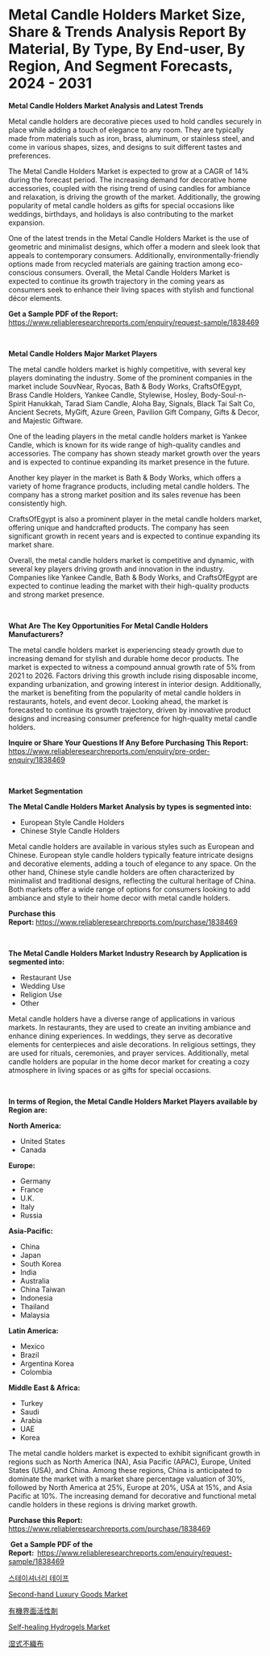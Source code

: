 <p><h1>Metal Candle Holders Market Size, Share & Trends Analysis Report By Material, By Type, By End-user, By Region, And Segment Forecasts, 2024 - 2031</h1></p><p><strong>Metal Candle Holders Market Analysis and Latest Trends</strong></p>
<p><p>Metal candle holders are decorative pieces used to hold candles securely in place while adding a touch of elegance to any room. They are typically made from materials such as iron, brass, aluminum, or stainless steel, and come in various shapes, sizes, and designs to suit different tastes and preferences.</p><p>The Metal Candle Holders Market is expected to grow at a CAGR of 14% during the forecast period. The increasing demand for decorative home accessories, coupled with the rising trend of using candles for ambiance and relaxation, is driving the growth of the market. Additionally, the growing popularity of metal candle holders as gifts for special occasions like weddings, birthdays, and holidays is also contributing to the market expansion.</p><p>One of the latest trends in the Metal Candle Holders Market is the use of geometric and minimalist designs, which offer a modern and sleek look that appeals to contemporary consumers. Additionally, environmentally-friendly options made from recycled materials are gaining traction among eco-conscious consumers. Overall, the Metal Candle Holders Market is expected to continue its growth trajectory in the coming years as consumers seek to enhance their living spaces with stylish and functional décor elements.</p></p>
<p><strong>Get a Sample PDF of the Report:&nbsp;</strong> <a href="https://www.reliableresearchreports.com/enquiry/request-sample/1838469">https://www.reliableresearchreports.com/enquiry/request-sample/1838469</a></p>
<p>&nbsp;</p>
<p><strong>Metal Candle Holders Major Market Players</strong></p>
<p><p>The metal candle holders market is highly competitive, with several key players dominating the industry. Some of the prominent companies in the market include SouvNear, Ryocas, Bath & Body Works, CraftsOfEgypt, Brass Candle Holders, Yankee Candle, Stylewise, Hosley, Body-Soul-n-Spirit Hanukkah, Tarad Siam Candle, Aloha Bay, Signals, Black Tai Salt Co, Ancient Secrets, MyGift, Azure Green, Pavilion Gift Company, Gifts & Decor, and Majestic Giftware.</p><p>One of the leading players in the metal candle holders market is Yankee Candle, which is known for its wide range of high-quality candles and accessories. The company has shown steady market growth over the years and is expected to continue expanding its market presence in the future.</p><p>Another key player in the market is Bath & Body Works, which offers a variety of home fragrance products, including metal candle holders. The company has a strong market position and its sales revenue has been consistently high.</p><p>CraftsOfEgypt is also a prominent player in the metal candle holders market, offering unique and handcrafted products. The company has seen significant growth in recent years and is expected to continue expanding its market share.</p><p>Overall, the metal candle holders market is competitive and dynamic, with several key players driving growth and innovation in the industry. Companies like Yankee Candle, Bath & Body Works, and CraftsOfEgypt are expected to continue leading the market with their high-quality products and strong market presence.</p></p>
<p>&nbsp;</p>
<p><strong>What Are The Key Opportunities For Metal Candle Holders Manufacturers?</strong></p>
<p><p>The metal candle holders market is experiencing steady growth due to increasing demand for stylish and durable home decor products. The market is expected to witness a compound annual growth rate of 5% from 2021 to 2026. Factors driving this growth include rising disposable income, expanding urbanization, and growing interest in interior design. Additionally, the market is benefiting from the popularity of metal candle holders in restaurants, hotels, and event decor. Looking ahead, the market is forecasted to continue its growth trajectory, driven by innovative product designs and increasing consumer preference for high-quality metal candle holders.</p></p>
<p><strong>Inquire or Share Your Questions If Any Before Purchasing This Report:</strong> <a href="https://www.reliableresearchreports.com/enquiry/pre-order-enquiry/1838469">https://www.reliableresearchreports.com/enquiry/pre-order-enquiry/1838469</a></p>
<p>&nbsp;</p>
<p><strong>Market Segmentation</strong></p>
<p><strong>The Metal Candle Holders Market Analysis by types is segmented into:</strong></p>
<p><ul><li>European Style Candle Holders</li><li>Chinese Style Candle Holders</li></ul></p>
<p><p>Metal candle holders are available in various styles such as European and Chinese. European style candle holders typically feature intricate designs and decorative elements, adding a touch of elegance to any space. On the other hand, Chinese style candle holders are often characterized by minimalist and traditional designs, reflecting the cultural heritage of China. Both markets offer a wide range of options for consumers looking to add ambiance and style to their home decor with metal candle holders.</p></p>
<p><strong>Purchase this Report:&nbsp;</strong><a href="https://www.reliableresearchreports.com/purchase/1838469">https://www.reliableresearchreports.com/purchase/1838469</a></p>
<p>&nbsp;</p>
<p><strong>The Metal Candle Holders Market Industry Research by Application is segmented into:</strong></p>
<p><ul><li>Restaurant Use</li><li>Wedding Use</li><li>Religion Use</li><li>Other</li></ul></p>
<p><p>Metal candle holders have a diverse range of applications in various markets. In restaurants, they are used to create an inviting ambiance and enhance dining experiences. In weddings, they serve as decorative elements for centerpieces and aisle decorations. In religious settings, they are used for rituals, ceremonies, and prayer services. Additionally, metal candle holders are popular in the home decor market for creating a cozy atmosphere in living spaces or as gifts for special occasions.</p></p>
<p>&nbsp;</p>
<p><strong>In terms of Region, the Metal Candle Holders Market Players available by Region are:</strong></p>
<p>
    <p> <strong> North America: </strong>
        <ul>
            <li>United States</li>
            <li>Canada</li>
        </ul>
        </p> 
    <p> <strong> Europe: </strong>
        <ul>
            <li>Germany</li>
            <li>France</li>
            <li>U.K.</li>
            <li>Italy</li>
            <li>Russia</li>
        </ul>
        </p> 
    <p> <strong> Asia-Pacific: </strong>
        <ul>
            <li>China</li>
            <li>Japan</li>
            <li>South Korea</li>
            <li>India</li>
            <li>Australia</li>
            <li>China Taiwan</li>
            <li>Indonesia</li>
            <li>Thailand</li>
            <li>Malaysia</li>
        </ul>
        </p> 
    <p> <strong> Latin America: </strong>
        <ul>
            <li>Mexico</li>
            <li>Brazil</li>
            <li>Argentina Korea</li>
            <li>Colombia</li>
        </ul>
        </p> 
    <p> <strong> Middle East & Africa: </strong>
        <ul>
            <li>Turkey</li>
            <li>Saudi</li>
            <li>Arabia</li>
            <li>UAE</li>
            <li>Korea</li>
        </ul>
    </p>
    </p>
<p><p>The metal candle holders market is expected to exhibit significant growth in regions such as North America (NA), Asia Pacific (APAC), Europe, United States (USA), and China. Among these regions, China is anticipated to dominate the market with a market share percentage valuation of 30%, followed by North America at 25%, Europe at 20%, USA at 15%, and Asia Pacific at 10%. The increasing demand for decorative and functional metal candle holders in these regions is driving market growth.</p></p>
<p><strong>Purchase this Report: </strong><a href="https://www.reliableresearchreports.com/purchase/1838469">https://www.reliableresearchreports.com/purchase/1838469</a></p>
<p>&nbsp;<strong>Get a Sample PDF of the Report:&nbsp;&nbsp;</strong><a href="https://www.reliableresearchreports.com/enquiry/request-sample/1838469">https://www.reliableresearchreports.com/enquiry/request-sample/1838469</a></p>
<p><strong></strong></p>
<p><p><a href="https://medium.com/@danykakilback/%EB%AC%B8%EA%B5%AC-%ED%85%8C%EC%9D%B4%ED%94%84-%EC%8B%9C%EC%9E%A5-%EC%8B%9C%EC%9E%A5-cagr-%EC%8B%9C%EC%9E%A5-%EB%8F%99%ED%96%A5-%EB%B0%8F-%EC%84%B1%EC%9E%A5-%EC%A0%84%EB%9E%B5%EC%97%90-%EB%8C%80%ED%95%9C-%ED%86%B5%EC%B0%B0%EB%A0%A5-9d51b1db6024">스테이셔너리 테이프</a></p><p><a href="https://issuu.com/reportprime-2/docs/second-hand-luxury-goods-market-size-2030.pptx">Second-hand Luxury Goods Market</a></p><p><a href="https://medium.com/@kamdeall7845/%E3%82%AA%E3%83%BC%E3%82%AC%E3%83%8B%E3%83%83%E3%82%AF%E7%95%8C%E9%9D%A2%E6%B4%BB%E6%80%A7%E5%89%A4%E5%B8%82%E5%A0%B4-%E5%B8%82%E5%A0%B4cagr-%E5%B8%82%E5%A0%B4%E3%83%88%E3%83%AC%E3%83%B3%E3%83%89-%E3%81%8A%E3%82%88%E3%81%B3%E6%88%90%E9%95%B7%E6%88%A6%E7%95%A5%E3%81%AB%E9%96%A2%E3%81%99%E3%82%8Binsights-9602f2cc716b">有機界面活性剤</a></p><p><a href="https://issuu.com/reportprime-2/docs/self-healing-hydrogels-market-size-2030.pptx">Self-healing Hydrogels Market</a></p><p><a href="https://github.com/dadanedu33/Market-Research-Report-List-1/blob/main/14612296336.md">湿式不織布</a></p></p>